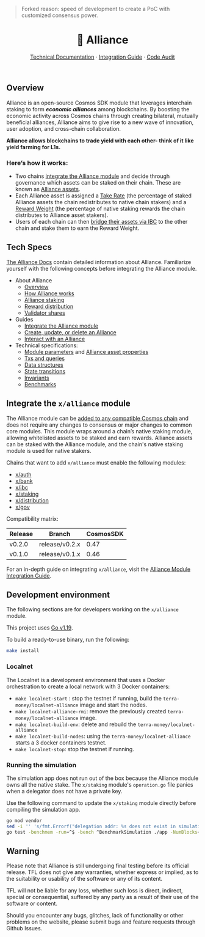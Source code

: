 > Forked reason: speed of development to create a PoC with customized consensus power.

<p align="center">
<h1 align="center"> 🤝 Alliance</h1>

<p align="center">
  <a href="https://alliance.terra.money/">Technical Documentation</a>
  ·
  <a href="https://alliance.terra.money/guides/get-started">Integration Guide</a>
  ·
    <a href="https://alliance.terra.money/alliance-audit.pdf">Code Audit</a>

</p>

<br/>

## Overview

Alliance is an open-source Cosmos SDK module that leverages interchain staking to form **_economic alliances_** among blockchains. By boosting the economic activity across Cosmos chains through creating bilateral, mutually beneficial alliances, Alliance aims to give rise to a new wave of innovation, user adoption, and cross-chain collaboration.

**Alliance allows blockchains to trade yield with each other- think of it like yield farming for L1s.**

### Here’s how it works:

- Two chains [integrate the Alliance module](https://alliance.terra.money/guides/get-started) and decide through governance which assets can be staked on their chain. These are known as [Alliance assets](https://alliance.terra.money/alliance#what-are-alliance-assets).
- Each Alliance asset is assigned a [Take Rate](https://alliance.terra.money/alliance#the-take-rate) (the percentage of staked Alliance assets the chain redistributes to native chain stakers) and a [Reward Weight](https://alliance.terra.money/alliance#rewards) (the percentage of native staking rewards the chain distributes to Alliance asset stakers).
- Users of each chain can then [bridge their assets via IBC](https://alliance.terra.money/alliance#what-are-alliance-assets) to the other chain and stake them to earn the Reward Weight.

## Tech Specs

[The Alliance Docs](https://alliance.terra.money/) contain detailed information about Alliance. Familiarize yourself with the following concepts before integrating the Alliance module.

- About Alliance
  - [Overview](https://alliance.terra.money/overview)
  - [How Alliance works](https://alliance.terra.money/alliance)
  - [Alliance staking](https://alliance.terra.money/concepts/staking)
  - [Reward distribution](https://alliance.terra.money/concepts/rewards)
  - [Validator shares](https://alliance.terra.money/concepts/delegation)
- Guides
  - [Integrate the Alliance module](https://alliance.terra.money/guides/get-started)
  - [Create, update, or delete an Alliance](https://alliance.terra.money/guides/create)
  - [Interact with an Alliance](https://alliance.terra.money/guides/how-to)
- Technical specifications:
  - [Module parameters](https://alliance.terra.money/tech/parameters) and [Alliance asset properties](https://alliance.terra.money/tech/asset)
  - [Txs and queries](https://alliance.terra.money/tech/tx-queries)
  - [Data structures](https://alliance.terra.money/tech/data)
  - [State transitions](https://alliance.terra.money/tech/transitions)
  - [Invariants](https://alliance.terra.money/tech/invariants)
  - [Benchmarks](https://alliance.terra.money/tech/benchmarks)

## Integrate the `x/alliance` module

The Alliance module can be [added to any compatible Cosmos chain](https://alliance.terra.money/guides/get-started) and does not require any changes to consensus or major changes to common core modules. This module wraps around a chain’s native staking module, allowing whitelisted assets to be staked and earn rewards. Alliance assets can be staked with the Alliance module, and the chain's native staking module is used for native stakers.

Chains that want to add `x/alliance` must enable the following modules:

- [x/auth](https://github.com/cosmos/cosmos-sdk/blob/main/x/auth/README.md)
- [x/bank](https://github.com/cosmos/cosmos-sdk/blob/main/x/bank/README.md)
- [x/ibc](https://github.com/cosmos/ibc-go#ibc-go)
- [x/staking](https://github.com/cosmos/cosmos-sdk/blob/main/x/staking/README.md)
- [x/distribution](https://github.com/cosmos/cosmos-sdk/blob/main/x/distribution/README.md)
- [x/gov](https://github.com/cosmos/cosmos-sdk/blob/main/x/gov/README.md)

Compatibility matrix:

| Release | Branch         | CosmosSDK |
| ------- | -------------- | --------- |
| v0.2.0  | release/v0.2.x | 0.47      |
| v0.1.0  | release/v0.1.x | 0.46      |

For an in-depth guide on integrating `x/alliance`, visit the [Alliance Module Integration Guide](https://alliance.terra.money/guides/get-started).

## Development environment

The following sections are for developers working on the `x/alliance` module.

This project uses [Go v1.19](https://go.dev/dl/).

To build a ready-to-use binary, run the following:

```sh
make install
```

### Localnet

The Localnet is a development environment that uses a Docker orchestration to create a local network with 3 Docker containers:

- `make localnet-start` : stop the testnet if running, build the `terra-money/localnet-alliance` image and start the nodes.
- `make localnet-alliance-rmi`: remove the previously created `terra-money/localnet-alliance` image.
- `make localnet-build-env`: delete and rebuild the `terra-money/localnet-alliance`
- `make localnet-build-nodes`: using the `terra-money/localnet-alliance` starts a 3 docker containers testnet.
- `make localnet-stop`: stop the testnet if running.

### Running the simulation

The simulation app does not run out of the box because the Alliance module owns all the native stake. The `x/staking` module's `operation.go` file panics when a delegator does not have a private key.

Use the following command to update the `x/staking` module directly before compiling the simulation app.

```sh
go mod vendor
sed -i '' 's/fmt.Errorf("delegation addr: %s does not exist in simulation accounts", delAddr)/nil/g' vendor/github.com/cosmos/cosmos-sdk/x/staking/simulation/operations.go
go test -benchmem -run=^$ -bench ^BenchmarkSimulation ./app -NumBlocks=200 -BlockSize 50 -Commit=true -Verbose=true -Enabled=true
```

## Warning

Please note that Alliance is still undergoing final testing before its official release. TFL does not give any warranties, whether express or implied, as to the suitability or usability of the software or any of its content.

TFL will not be liable for any loss, whether such loss is direct, indirect, special or consequential, suffered by any party as a result of their use of the software or content.

Should you encounter any bugs, glitches, lack of functionality or other problems on the website, please submit bugs and feature requests through Github Issues.
